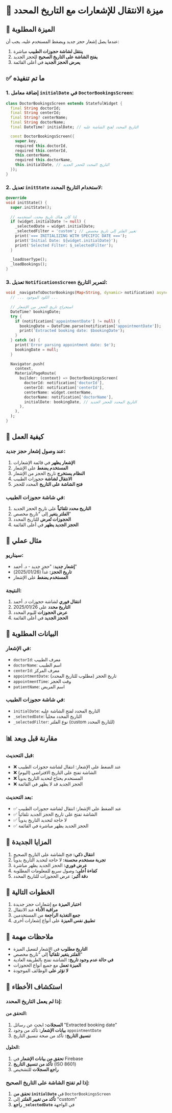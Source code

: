 # 🔔 ميزة الانتقال للإشعارات مع التاريخ المحدد

## 🎯 **الميزة المطلوبة**

عندما يصل إشعار حجز جديد ويضغط المستخدم عليه، يجب أن:
1. **ينتقل لشاشة حجوزات الطبيب** مباشرة
2. **يفتح الشاشة على التاريخ الصحيح** للحجز الجديد
3. **يعرض الحجز الجديد** في أعلى القائمة

## ✅ **ما تم تنفيذه**

### **1. إضافة معامل `initialDate` في `DoctorBookingsScreen`:**
```dart
class DoctorBookingsScreen extends StatefulWidget {
  final String doctorId;
  final String centerId;
  final String? centerName;
  final String doctorName;
  final DateTime? initialDate; // التاريخ المحدد لفتح الشاشة عليه

  const DoctorBookingsScreen({
    super.key,
    required this.doctorId,
    required this.centerId,
    this.centerName,
    required this.doctorName,
    this.initialDate, // التاريخ المحدد للحجز الجديد
  });
}
```

### **2. تعديل `initState` لاستخدام التاريخ المحدد:**
```dart
@override
void initState() {
  super.initState();
  
  // إذا كان هناك تاريخ محدد، استخدمه
  if (widget.initialDate != null) {
    _selectedDate = widget.initialDate;
    _selectedFilter = 'custom'; // تغيير الفلتر إلى تاريخ مخصص
    print('=== INITIALIZING WITH SPECIFIC DATE ===');
    print('Initial Date: ${widget.initialDate}');
    print('Selected Filter: $_selectedFilter');
  }
  
  _loadUserType();
  _loadBookings();
}
```

### **3. تعديل `NotificationsScreen` لتمرير التاريخ:**
```dart
void _navigateToDoctorBookings(Map<String, dynamic> notification) async {
  // ... الكود الموجود ...
  
  // استخراج تاريخ الحجز من الإشعار
  DateTime? bookingDate;
  try {
    if (notification['appointmentDate'] != null) {
      bookingDate = DateTime.parse(notification['appointmentDate']);
      print('Extracted booking date: $bookingDate');
    }
  } catch (e) {
    print('Error parsing appointment date: $e');
    bookingDate = null;
  }
  
  Navigator.push(
    context,
    MaterialPageRoute(
      builder: (context) => DoctorBookingsScreen(
        doctorId: notification['doctorId'],
        centerId: notification['centerId'],
        centerName: widget.centerName,
        doctorName: notification['doctorName'],
        initialDate: bookingDate, // التاريخ المحدد للحجز الجديد
      ),
    ),
  );
}
```

## 🚀 **كيفية العمل**

### **عند وصول إشعار حجز جديد:**
1. **الإشعار يظهر** في قائمة الإشعارات
2. **المستخدم يضغط** على الإشعار
3. **النظام يستخرج** تاريخ الحجز من الإشعار
4. **الانتقال لشاشة** حجوزات الطبيب
5. **فتح الشاشة على التاريخ** المحدد للحجز

### **في شاشة حجوزات الطبيب:**
1. **التاريخ محدد تلقائياً** على تاريخ الحجز الجديد
2. **الفلتر يتغير** إلى "تاريخ مخصص"
3. **الحجوزات تُعرض** للتاريخ المحدد
4. **الحجز الجديد يظهر** في أعلى القائمة

## 📱 **مثال عملي**

### **سيناريو:**
- **إشعار جديد:** "حجز جديد - د. أحمد"
- **تاريخ الحجز:** غداً (2025/01/26)
- **المستخدم يضغط** على الإشعار

### **النتيجة:**
1. **انتقال فوري** لشاشة حجوزات د. أحمد
2. **التاريخ محدد** على 2025/01/26
3. **عرض الحجوزات** لليوم المحدد
4. **الحجز الجديد** في أعلى القائمة

## 🔧 **البيانات المطلوبة**

### **في الإشعار:**
- `doctorId`: معرف الطبيب
- `doctorName`: اسم الطبيب
- `centerId`: معرف المركز
- `appointmentDate`: تاريخ الحجز (مطلوب للتاريخ المحدد)
- `appointmentTime`: وقت الحجز
- `patientName`: اسم المريض

### **في شاشة حجوزات الطبيب:**
- `initialDate`: التاريخ المحدد لفتح الشاشة عليه
- `_selectedDate`: التاريخ المحدد محلياً
- `_selectedFilter`: نوع الفلتر (custom للتاريخ المحدد)

## 📊 **مقارنة قبل وبعد**

### **قبل التحديث:**
- ❌ عند الضغط على الإشعار: انتقال لشاشة حجوزات الطبيب
- ❌ الشاشة تفتح على التاريخ الافتراضي (اليوم)
- ❌ المستخدم يحتاج لتحديد التاريخ يدوياً
- ❌ الحجز الجديد قد لا يظهر في القائمة

### **بعد التحديث:**
- ✅ عند الضغط على الإشعار: انتقال لشاشة حجوزات الطبيب
- ✅ الشاشة تفتح على تاريخ الحجز الجديد تلقائياً
- ✅ لا حاجة لتحديد التاريخ يدوياً
- ✅ الحجز الجديد يظهر مباشرة في القائمة

## 🎯 **المزايا الجديدة**

1. **انتقال ذكي:** فتح الشاشة على التاريخ الصحيح
2. **تجربة مستخدم محسنة:** لا حاجة لتحديد التاريخ يدوياً
3. **عرض فوري:** الحجز الجديد يظهر مباشرة
4. **كفاءة أعلى:** وصول سريع للمعلومات المطلوبة
5. **دقة أكبر:** عرض الحجوزات للتاريخ المحدد

## 🚀 **الخطوات التالية**

1. **اختبار الميزة** مع إشعارات حجز جديدة
2. **مراقبة الأداء** عند الانتقال
3. **جمع التغذية الراجعة** من المستخدمين
4. **تطبيق نفس الميزة** على أنواع إشعارات أخرى

## 📝 **ملاحظات مهمة**

- **التاريخ مطلوب** في الإشعار لتفعيل الميزة
- **الفلتر يتغير تلقائياً** إلى "تاريخ مخصص"
- **في حالة عدم وجود تاريخ:** الشاشة تفتح بالطريقة العادية
- **الميزة تعمل** مع جميع أنواع الحجوزات
- **لا تؤثر على** الوظائف الموجودة

## 🔧 **استكشاف الأخطاء**

### **إذا لم يعمل التاريخ المحدد:**

#### **التحقق من:**
1. **السجلات:** ابحث عن رسائل "Extracted booking date"
2. **بيانات الإشعار:** تأكد من وجود `appointmentDate`
3. **تنسيق التاريخ:** تأكد من صحة تنسيق التاريخ

#### **الحلول:**
1. **تحقق من بيانات الإشعار** في Firebase
2. **تأكد من تنسيق التاريخ** (ISO 8601)
3. **راجع السجلات** للتشخيص

### **إذا لم تفتح الشاشة على التاريخ الصحيح:**
1. **تحقق من `initialDate`** في `DoctorBookingsScreen`
2. **تأكد من تغيير الفلتر** إلى "custom"
3. **راجع `_selectedDate`** في الواجهة
